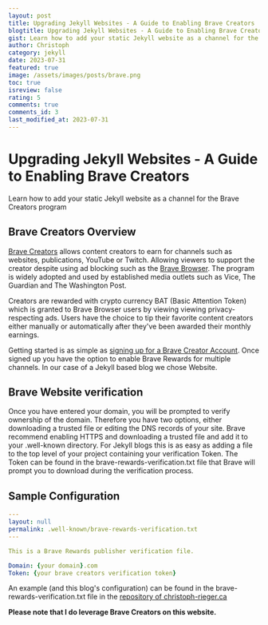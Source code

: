 ```yaml
---
layout: post
title: Upgrading Jekyll Websites - A Guide to Enabling Brave Creators
blogtitle: Upgrading Jekyll Websites - A Guide to Enabling Brave Creators
gist: Learn how to add your static Jekyll website as a channel for the Brave Creators program
author: Christoph
category: jekyll
date: 2023-07-31
featured: true
image: /assets/images/posts/brave.png
toc: true
isreview: false
rating: 5
comments: true
comments_id: 3
last_modified_at: 2023-07-31
---
```


# Upgrading Jekyll Websites - A Guide to Enabling Brave Creators

Learn how to add your static Jekyll website as a channel for the Brave Creators program

## Brave Creators Overview

[Brave Creators](https://creators.brave.com/) allows content creators to earn for channels such as websites, publications, YouTube or Twitch. Allowing viewers to support the creator despite using ad blocking such as the [Brave Browser](https://brave.com/). The program is widely adopted and used by established media outlets such as Vice, The Guardian and The Washington Post.

Creators are rewarded with crypto currency BAT (Basic Attention Token) which is granted to Brave Browser users by viewing viewing privacy-respecting ads. Users have the choice to tip their favorite content creators either manually or automatically after they've been awarded their monthly earnings.

Getting started is as simple as [signing up for a Brave Creator Account](https://creators.brave.com/sign-up). Once signed up you have the option to enable Brave Rewards for multiple channels. In our case of a Jekyll based blog we chose Website.

## Brave Website verification

Once you have entered your domain, you will be prompted to verify ownership of the domain. Therefore you have two options, either downloading a trusted file or editing the DNS records of your site. Brave recommend enabling HTTPS and downloading a trusted file and add it to your .well-known directory. For Jekyll blogs this is as easy as adding a file to the top level of your project containing your verification Token. The Token can be found in the brave-rewards-verification.txt file that Brave will prompt you to download during the verification process.

## Sample Configuration

```yaml
---
layout: null
permalink: .well-known/brave-rewards-verification.txt
---

This is a Brave Rewards publisher verification file.

Domain: {your domain}.com
Token: {your brave creators verification token}
```

An example (and this blog's configuration) can be found in the brave-rewards-verification.txt file in the [repository of christoph-rieger.ca](https://github.com/chphr/christoph-rieger/blob/main/brave-rewards-verification.txt)

**Please note that I do leverage Brave Creators on this website.**
